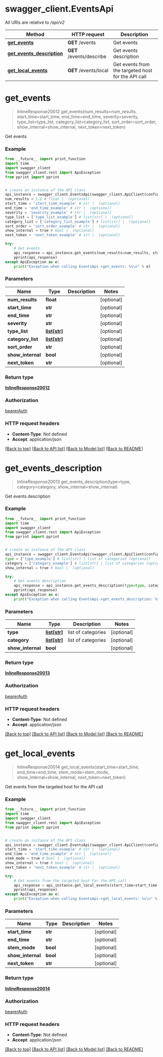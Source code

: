 # swagger_client.EventsApi

All URIs are relative to */api/v2*

Method | HTTP request | Description
------------- | ------------- | -------------
[**get_events**](EventsApi.md#get_events) | **GET** /events | Get events
[**get_events_description**](EventsApi.md#get_events_description) | **GET** /events/describe | Get events description
[**get_local_events**](EventsApi.md#get_local_events) | **GET** /events/local | Get events from the targeted host for the API call

# **get_events**
> InlineResponse20012 get_events(num_results=num_results, start_time=start_time, end_time=end_time, severity=severity, type_list=type_list, category_list=category_list, sort_order=sort_order, show_internal=show_internal, next_token=next_token)

Get events

### Example
```python
from __future__ import print_function
import time
import swagger_client
from swagger_client.rest import ApiException
from pprint import pprint


# create an instance of the API class
api_instance = swagger_client.EventsApi(swagger_client.ApiClient(configuration))
num_results = 1.2 # float |  (optional)
start_time = 'start_time_example' # str |  (optional)
end_time = 'end_time_example' # str |  (optional)
severity = 'severity_example' # str |  (optional)
type_list = ['type_list_example'] # list[str] |  (optional)
category_list = ['category_list_example'] # list[str] |  (optional)
sort_order = 'sort_order_example' # str |  (optional)
show_internal = true # bool |  (optional)
next_token = 'next_token_example' # str |  (optional)

try:
    # Get events
    api_response = api_instance.get_events(num_results=num_results, start_time=start_time, end_time=end_time, severity=severity, type_list=type_list, category_list=category_list, sort_order=sort_order, show_internal=show_internal, next_token=next_token)
    pprint(api_response)
except ApiException as e:
    print("Exception when calling EventsApi->get_events: %s\n" % e)
```

### Parameters

Name | Type | Description  | Notes
------------- | ------------- | ------------- | -------------
 **num_results** | **float**|  | [optional] 
 **start_time** | **str**|  | [optional] 
 **end_time** | **str**|  | [optional] 
 **severity** | **str**|  | [optional] 
 **type_list** | [**list[str]**](str.md)|  | [optional] 
 **category_list** | [**list[str]**](str.md)|  | [optional] 
 **sort_order** | **str**|  | [optional] 
 **show_internal** | **bool**|  | [optional] 
 **next_token** | **str**|  | [optional] 

### Return type

[**InlineResponse20012**](InlineResponse20012.md)

### Authorization

[bearerAuth](../README.md#bearerAuth)

### HTTP request headers

 - **Content-Type**: Not defined
 - **Accept**: application/json

[[Back to top]](#) [[Back to API list]](../README.md#documentation-for-api-endpoints) [[Back to Model list]](../README.md#documentation-for-models) [[Back to README]](../README.md)

# **get_events_description**
> InlineResponse20013 get_events_description(type=type, category=category, show_internal=show_internal)

Get events description

### Example
```python
from __future__ import print_function
import time
import swagger_client
from swagger_client.rest import ApiException
from pprint import pprint


# create an instance of the API class
api_instance = swagger_client.EventsApi(swagger_client.ApiClient(configuration))
type = ['type_example'] # list[str] | list of categories (optional)
category = ['category_example'] # list[str] | list of categories (optional)
show_internal = true # bool |  (optional)

try:
    # Get events description
    api_response = api_instance.get_events_description(type=type, category=category, show_internal=show_internal)
    pprint(api_response)
except ApiException as e:
    print("Exception when calling EventsApi->get_events_description: %s\n" % e)
```

### Parameters

Name | Type | Description  | Notes
------------- | ------------- | ------------- | -------------
 **type** | [**list[str]**](str.md)| list of categories | [optional] 
 **category** | [**list[str]**](str.md)| list of categories | [optional] 
 **show_internal** | **bool**|  | [optional] 

### Return type

[**InlineResponse20013**](InlineResponse20013.md)

### Authorization

[bearerAuth](../README.md#bearerAuth)

### HTTP request headers

 - **Content-Type**: Not defined
 - **Accept**: application/json

[[Back to top]](#) [[Back to API list]](../README.md#documentation-for-api-endpoints) [[Back to Model list]](../README.md#documentation-for-models) [[Back to README]](../README.md)

# **get_local_events**
> InlineResponse20014 get_local_events(start_time=start_time, end_time=end_time, stem_mode=stem_mode, show_internal=show_internal, next_token=next_token)

Get events from the targeted host for the API call

### Example
```python
from __future__ import print_function
import time
import swagger_client
from swagger_client.rest import ApiException
from pprint import pprint


# create an instance of the API class
api_instance = swagger_client.EventsApi(swagger_client.ApiClient(configuration))
start_time = 'start_time_example' # str |  (optional)
end_time = 'end_time_example' # str |  (optional)
stem_mode = true # bool |  (optional)
show_internal = true # bool |  (optional)
next_token = 'next_token_example' # str |  (optional)

try:
    # Get events from the targeted host for the API call
    api_response = api_instance.get_local_events(start_time=start_time, end_time=end_time, stem_mode=stem_mode, show_internal=show_internal, next_token=next_token)
    pprint(api_response)
except ApiException as e:
    print("Exception when calling EventsApi->get_local_events: %s\n" % e)
```

### Parameters

Name | Type | Description  | Notes
------------- | ------------- | ------------- | -------------
 **start_time** | **str**|  | [optional] 
 **end_time** | **str**|  | [optional] 
 **stem_mode** | **bool**|  | [optional] 
 **show_internal** | **bool**|  | [optional] 
 **next_token** | **str**|  | [optional] 

### Return type

[**InlineResponse20014**](InlineResponse20014.md)

### Authorization

[bearerAuth](../README.md#bearerAuth)

### HTTP request headers

 - **Content-Type**: Not defined
 - **Accept**: application/json

[[Back to top]](#) [[Back to API list]](../README.md#documentation-for-api-endpoints) [[Back to Model list]](../README.md#documentation-for-models) [[Back to README]](../README.md)

